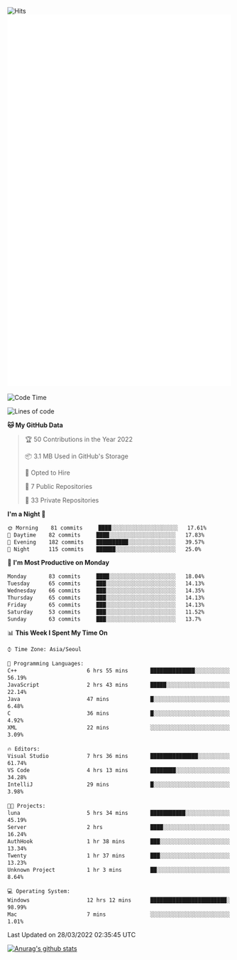 ![Hits](https://hits.seeyoufarm.com/api/count/incr/badge.svg?url=https%3A%2F%2Fgithub.com%2Fkokose1234&count_bg=%2379C83D&title_bg=%23555555&icon=apple.svg&icon_color=%23E7E7E7&title=hits&edge_flat=false)
<br/>
![Metrics](https://github.com/kokose1234/kokose1234/blob/main/github-metrics.svg)

<!--START_SECTION:waka-->
![Code Time](http://img.shields.io/badge/Code%20Time-607%20hrs%201%20min-blue)

![Lines of code](https://img.shields.io/badge/From%20Hello%20World%20I%27ve%20Written-2%20Million%20lines%20of%20code-blue)

**🐱 My GitHub Data** 

> 🏆 50 Contributions in the Year 2022
 > 
> 📦 3.1 MB Used in GitHub's Storage 
 > 
> 💼 Opted to Hire
 > 
> 📜 7 Public Repositories 
 > 
> 🔑 33 Private Repositories  
 > 
**I'm a Night 🦉** 

```text
🌞 Morning    81 commits     ████░░░░░░░░░░░░░░░░░░░░░   17.61% 
🌆 Daytime    82 commits     ████░░░░░░░░░░░░░░░░░░░░░   17.83% 
🌃 Evening    182 commits    ██████████░░░░░░░░░░░░░░░   39.57% 
🌙 Night      115 commits    ██████░░░░░░░░░░░░░░░░░░░   25.0%

```
📅 **I'm Most Productive on Monday** 

```text
Monday       83 commits     ████░░░░░░░░░░░░░░░░░░░░░   18.04% 
Tuesday      65 commits     ███░░░░░░░░░░░░░░░░░░░░░░   14.13% 
Wednesday    66 commits     ███░░░░░░░░░░░░░░░░░░░░░░   14.35% 
Thursday     65 commits     ███░░░░░░░░░░░░░░░░░░░░░░   14.13% 
Friday       65 commits     ███░░░░░░░░░░░░░░░░░░░░░░   14.13% 
Saturday     53 commits     ███░░░░░░░░░░░░░░░░░░░░░░   11.52% 
Sunday       63 commits     ███░░░░░░░░░░░░░░░░░░░░░░   13.7%

```


📊 **This Week I Spent My Time On** 

```text
⌚︎ Time Zone: Asia/Seoul

💬 Programming Languages: 
C++                      6 hrs 55 mins       ██████████████░░░░░░░░░░░   56.19% 
JavaScript               2 hrs 43 mins       █████░░░░░░░░░░░░░░░░░░░░   22.14% 
Java                     47 mins             █░░░░░░░░░░░░░░░░░░░░░░░░   6.48% 
C                        36 mins             █░░░░░░░░░░░░░░░░░░░░░░░░   4.92% 
XML                      22 mins             ░░░░░░░░░░░░░░░░░░░░░░░░░   3.09%

🔥 Editors: 
Visual Studio            7 hrs 36 mins       ███████████████░░░░░░░░░░   61.74% 
VS Code                  4 hrs 13 mins       ████████░░░░░░░░░░░░░░░░░   34.28% 
IntelliJ                 29 mins             █░░░░░░░░░░░░░░░░░░░░░░░░   3.98%

🐱‍💻 Projects: 
luna                     5 hrs 34 mins       ███████████░░░░░░░░░░░░░░   45.19% 
Server                   2 hrs               ████░░░░░░░░░░░░░░░░░░░░░   16.24% 
AuthHook                 1 hr 38 mins        ███░░░░░░░░░░░░░░░░░░░░░░   13.34% 
Twenty                   1 hr 37 mins        ███░░░░░░░░░░░░░░░░░░░░░░   13.23% 
Unknown Project          1 hr 3 mins         ██░░░░░░░░░░░░░░░░░░░░░░░   8.64%

💻 Operating System: 
Windows                  12 hrs 12 mins      ████████████████████████░   98.99% 
Mac                      7 mins              ░░░░░░░░░░░░░░░░░░░░░░░░░   1.01%

```


 Last Updated on 28/03/2022 02:35:45 UTC
<!--END_SECTION:waka-->

[![Anurag's github stats](https://github-readme-stats.vercel.app/api?username=kokose1234&theme=dracula)](https://github.com/anuraghazra/github-readme-stats)



	
